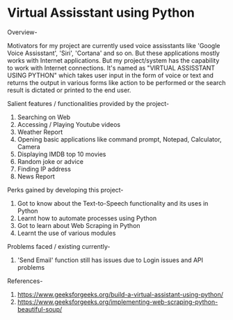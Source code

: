 # Virtual Assisstant using Python

Overview-

Motivators for my project are currently used voice assisstants like 'Google Voice Assisstant', 'Siri', 'Cortana' and so on. But these applications mostly works with Internet applications. But my project/system has the capability to work with Internet connections. It's named as "VIRTUAL ASSISSTANT USING PYTHON" which takes user input in the form of voice or text and returns the output in various forms like action to be performed or the search result is dictated or printed to the end user.


Salient features / functionalities provided by the project-

1) Searching on Web
2) Accessing / Playing Youtube videos
3) Weather Report
4) Opening basic applications like command prompt, Notepad, Calculator, Camera
5) Displaying IMDB top 10 movies
6) Random joke or advice
7) Finding IP address 
8) News Report


Perks gained by developing this project-

1) Got to know about the Text-to-Speech functionality and its uses in Python
2) Learnt how to automate processes using Python
3) Got to learn about Web Scraping in Python
4) Learnt the use of various modules


Problems faced / existing currently-

1) 'Send Email' function still has issues due to Login issues and API problems


References- 
1) https://www.geeksforgeeks.org/build-a-virtual-assistant-using-python/
2) https://www.geeksforgeeks.org/implementing-web-scraping-python-beautiful-soup/
